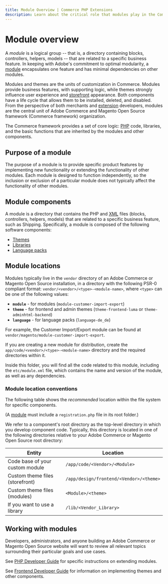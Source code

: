 ```yaml
---
title: Module Overview | Commerce PHP Extensions
description: Learn about the critical role that modules play in the Commerce framework.
---
```


# Module overview

A *module* is a logical group -- that is, a directory containing blocks, controllers, helpers, models -- that are related to a specific business feature. In keeping with Adobe's commitment to optimal modularity, a [module](https://glossary.magento.com/module) encapsulates one feature and has minimal dependencies on other modules.

Modules and themes are the units of customization in Commerce. Modules provide business features, with supporting logic,  while themes strongly influence user experience and [storefront](https://glossary.magento.com/storefront) appearance. Both components have a life cycle that allows them to be installed, deleted, and disabled. From the perspective of both merchants and [extension](https://glossary.magento.com/extension) developers, modules are the central unit of Adobe Commerce and Magento Open Source framework (Commerce framework) organization.

The Commerce framework provides a set of core logic: [PHP](https://glossary.magento.com/php) code, libraries, and the basic functions that are inherited by the modules and other components.

## Purpose of a module

The purpose of a module is to provide specific product features by implementing new functionality or extending the functionality of other modules. Each module is designed to function independently, so the inclusion or exclusion of a particular module does not typically affect the functionality of other modules.

## Module components

A module is a directory that contains the PHP and [XML](https://glossary.magento.com/xml) files (blocks, controllers, helpers, models) that are related to a specific business feature, such as Shipping. Specifically, a module is composed of the following software components:

-  [Themes](https://devdocs.magento.com/guides/v2.4/frontend-dev-guide/themes/theme-overview.html)
-  [Libraries](libraries.md)
-  [Language packs](https://devdocs.magento.com/guides/v2.4/frontend-dev-guide/translations/xlate.html#m2devgde-xlate-languagepack)

## Module locations

Modules typically live in the `vendor` directory of an Adobe Commerce or Magento Open Source installation, in a directory with the following PSR-0 compliant format: `vendor/<vendor>/<type>-<module-name>`, where `<type>` can be one of the following values:

-  **`module`** - for modules (`module-customer-import-export`)
-  **`theme`** - for frontend and admin themes (`theme-frontend-luma` or `theme-adminhtml-backend`)
-  **`language`** - for language packs (`language-de_de`)

For example, the Customer Import/Export module can be found at `vendor/magento/module-customer-import-export`.

If you are creating a new module for distribution, create the `app/code/<vendor>/<type>-<module-name>` directory and the required directories within it.

Inside this folder, you will find all the code related to this module, including the `etc/module.xml` file, which contains the name and version of the module, as well as any dependencies.

### Module location conventions

The following table shows the *recommended* location within the file system for specific components.

(A [module](https://glossary.magento.com/module) must include a `registration.php` file in its root folder.)

We refer to a component's root directory as the top-level directory in which you develop component code. Typically, this directory is located in one of the following directories relative to your Adobe Commerce or Magento Open Source root directory:

|Entity|Location|
|---|---|
|Code base of your custom module|`/app/code/<Vendor>/<Module>`|
|Custom theme files (storefront)|`/app/design/frontend/<Vendor>/<theme>`|
|Custom theme files (modules)|`<Module>/<theme>`|
|If you want to use a library|`/lib/<Vendor_Library>`|

## Working with modules

Developers, administrators, and anyone building an Adobe Commerce or Magento Open Source website will want to review all relevant topics surrounding their particular goals and use cases.

See [PHP Developer Guide](https://devdocs.magento.com/guides/v2.4/extension-dev-guide/bk-extension-dev-guide.html) for specific instructions on extending modules.

See [Frontend Developer Guide](https://devdocs.magento.com/guides/v2.4/frontend-dev-guide/bk-frontend-dev-guide.html) for information on implementing themes and other components.
